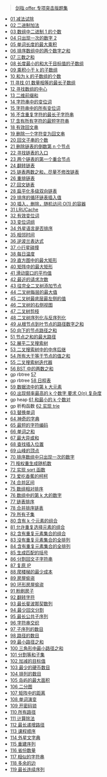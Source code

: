 
> [剑指 offer 专项突击版题集](https://leetcode.cn/problem-list/e8X3pBZi/)

- [01 减法试除](https://leetcode.cn/problems/xoh6Oh/solution/jz2-001-fengwei2002-by-kycu-22ay/)
- [02 二进制加法](https://leetcode.cn/problems/JFETK5/solution/jz2-002-fengwei2002-by-kycu-l23h/)
- [03 数组中二进制 1 的个数](https://leetcode.cn/problems/w3tCBm/solution/jz2-03-fengwei2002-by-kycu-oa5q/)
- [04 只出现一次的数字 2](https://leetcode.cn/problems/WGki4K/solution/jz02-004-fengwei2002-by-konng0120-mhn5/)
- [05 单词长度的最大乘积](https://leetcode.cn/problems/aseY1I/solution/jz2-05-fengwei2002-by-kycu-1jti/)
- [06 排序数组中的两个数字之和](https://leetcode.cn/problems/kLl5u1/solution/jz2-06-fengwei2002-by-kycu-g6su/)
- [07 三数之和](https://leetcode.cn/problems/1fGaJU/solution/jz2-07-fengwei2002-by-kycu-5hrk/)
- [08 长度最小的和大于目标值的子数组](https://leetcode.cn/problems/2VG8Kg/solution/jz2-08-fengwei2002-by-kycu-6ygn/)
- [09 乘积小于 k 的子数组](https://leetcode.cn/problems/ZVAVXX/solution/jz2-09-fengwei2002-by-kycu-3mpf/)
- [10 和为 k 的子数组的个数](https://leetcode.cn/problems/QTMn0o/solution/jz2-10-fengwei2002-by-kycu-861p/)
- [11 寻找 01 数量相等的最长子数组](https://leetcode.cn/problems/A1NYOS/solution/jz2-11-fengwei2002-by-kycu-9l0a/)
- [12 寻找数组的中心](https://leetcode.cn/problems/tvdfij/solution/jz2-12-fengwei2002-by-kycu-hyu7/)
- [13 二维前缀和](https://leetcode.cn/problems/O4NDxx/solution/jz2-013-fengwei2002-by-konng0120-urf4/)
- [14 字符串中的变位词](https://leetcode.cn/problems/MPnaiL/solution/jz-014-fengwei2002-by-konng0120-iazc/)
- [15 字符串中的所有变位词](https://leetcode.cn/problems/VabMRr/solution/jz2-015-fengwei2002-by-konng0120-5gmy/)
- [16 不含重复字符的最长子字符串](https://leetcode.cn/problems/wtcaE1/solution/jz2-016-fengwei2002-by-konng0120-t28e/)
- [17 含有所有字符的最短字符串](https://leetcode.cn/problems/M1oyTv/solution/jz2-017-fengwei2002-by-konng0120-2l5l/)
- [18 有效回文串](https://leetcode.cn/problems/XltzEq/solution/jz2-018-fengwei2002-by-konng0120-ss0e/)
- [19 删除一个字符变为回文串](https://leetcode.cn/problems/RQku0D/solution/jz2-019-fengwei2002-by-konng0120-2bnk/)
- [20 回文子串的个数](https://leetcode.cn/problems/a7VOhD/solution/jz2-020-fengwei2002-by-konng0120-74d5/)
- [21 删除链表的倒数第 n 个节点](https://leetcode.cn/problems/SLwz0R/solution/jz2-021-fengwei2002-by-konng0120-vsm4/)
- [22 寻找链表的入口](https://leetcode.cn/problems/c32eOV/solution/jz2-022-fengwei2002-by-konng0120-3x03/)
- [23 两个链表的第一个重合节点](https://leetcode.cn/problems/3u1WK4/solution/jz2-023-fengwei2002-by-konng0120-e75w/)
- [24 翻转链表](https://leetcode.cn/problems/UHnkqh/solution/jz2-024-fengwei2002-by-konng0120-49yi/)
- [25 链表两数之和，尽量不修改链表](https://leetcode.cn/problems/lMSNwu/solution/jz02-025-fengwei2002-by-konng0120-jeso/)
- [26 重排链表](https://leetcode.cn/problems/LGjMqU/solution/jz2-026-fengwei2002-by-konng0120-u0vo/)
- [27 回文链表](https://leetcode.cn/problems/aMhZSa/solution/jz2-027-fengwei2002-by-konng0120-pka3/)
- [28 扁平化多级双向链表](https://leetcode.cn/problems/Qv1Da2/solution/jz2-028-fengwei2002-by-konng0120-uf3q/)
- [29 排序的循环链表插入值](https://leetcode.cn/problems/4ueAj6/solution/jz2-029-fengwei2002-by-konng0120-14xn/)
- [30 插入，删除，随机访问 O(1) 的容器](https://leetcode.cn/problems/FortPu/solution/jz2-030-fengwei2002-by-konng0120-ks38/)
- [31 LRUCache](https://leetcode.cn/problems/OrIXps/solution/jz2-031-fengwei2002-by-konng0120-2qpx/)
- [32 有效变位词](https://leetcode.cn/problems/dKk3P7/solution/jz2-032-fengwei2002-by-konng0120-6p0k/)
- [33 变位词组](https://leetcode.cn/problems/sfvd7V/solution/jz02-033-fengwei2002-by-konng0120-oz4y/)
- [34 外星语言是否排序](https://leetcode.cn/problems/lwyVBB/solution/jz2-034-fengwei2002-by-konng0120-tzci/)
- [35 相邻时间](https://leetcode.cn/problems/569nqc/solution/jz2-035-fengwei2002-by-konng0120-4b5l/)
- [36 逆波兰表达式](https://leetcode.cn/problems/8Zf90G/solution/jz2-036-fengwei2002-by-konng0120-o6st/)
- [37 小行星碰撞](https://leetcode.cn/problems/XagZNi/solution/jz2-037-fengwei2002-by-konng0120-gefg/)
- [38 每日温度](https://leetcode.cn/problems/iIQa4I/solution/jz2-038-fengwei2002-by-konng0120-49zi/)
- [39 直方图中的最大矩形](https://leetcode.cn/problems/0ynMMM/solution/jz2-039-fengwei2002-by-konng0120-lnfp/)
- [40 矩阵中的最大矩形](https://leetcode.cn/problems/PLYXKQ/solution/jz2-040-fengwei2002-by-konng0120-f9ue/)
- [41 滑动窗口的平均值](https://leetcode.cn/problems/qIsx9U/solution/jz2-041-fengwei2002-by-konng0120-4jxa/)
- [42 最近的请求次数](https://leetcode.cn/problems/H8086Q/solution/jz2-042-fengwei2002-by-konng0120-jjsz/)
- [43 往完全二叉树添加节点](https://leetcode.cn/problems/NaqhDT/solution/jz2-043-fengwei2002-by-konng0120-t78e/)
- [44 二叉树每层的最大值](https://leetcode.cn/problems/hPov7L/solution/jz2-044-fengwei2002-by-konng0120-d2h6/)
- [45 二叉树最底层最左侧的值](https://leetcode.cn/problems/LwUNpT/solution/jz2-045-fengwei2002-by-konng0120-oszv/) 
- [46 二叉树的右侧视图](https://leetcode.cn/problems/WNC0Lk/solution/jz2-046-fengwei2002-by-konng0120-iyvo/)
- [47 二叉树剪枝](https://leetcode.cn/problems/pOCWxh/solution/jz2-047-fengwei2002-by-konng0120-keuh/)
- [48 二叉树序列化与反序列化](https://leetcode.cn/problems/h54YBf/solution/jz2-048-fengwei2002-by-konng0120-f1hh/)
- [49 从根节点到叶节点的路径数字之和](https://leetcode.cn/problems/3Etpl5/solution/jz2-049-fengwei2002-by-konng0120-btp0/)
- [50 向下的节点路径之和](https://leetcode.cn/problems/6eUYwP/solution/jz2-050-fengwei2002-by-konng0120-lyv1/)
- [51 节点之和的最大路径](https://leetcode.cn/problems/jC7MId/solution/jz2-051-fengwei2002-by-konng0120-08oz/)
- [52 展平二叉搜索树](https://leetcode.cn/problems/NYBBNL/solution/by-konng0120-x91o/)
- [53 二叉搜索树中的中序后继](https://leetcode.cn/problems/P5rCT8/solution/by-konng0120-r6qt/)
- [54 所有大于等于节点的值之和](https://leetcode.cn/problems/w6cpku/solution/by-konng0120-0hxu/)
- [55 二叉搜索树迭代器](https://leetcode.cn/problems/kTOapQ/solution/by-konng0120-1jk1/)
- [56 BST 中的两数之和](https://leetcode.cn/problems/opLdQZ/solution/by-konng0120-4n5g/)
- gp rbtree [57 ](https://leetcode.cn/problems/7WqeDu/solution/by-konng0120-0je8/)
- gp rbtree [58 日程表](https://leetcode.cn/problems/fi9suh/solution/by-konng0120-oy6r/)
- [59 数据流中的第 k 大元素](https://leetcode.cn/problems/jBjn9C/solution/by-konng0120-jib9/)
- [60 出现频率最高的 k 个数字 要求 O(n) 复杂度](https://leetcode.cn/problems/g5c51o/solution/by-konng0120-27vd/)
- gp heap [61 和最小的 k 个数对](https://leetcode.cn/problems/qn8gGX/solution/by-konng0120-z9zi/)
- gp 析构函数 [62 实现 trie](https://leetcode.cn/problems/QC3q1f/solution/by-konng0120-4w4y/)
- [63 替换单词]() 
- [64 神奇的字典]() 
- [65 最短的字符编码](https://leetcode.cn/problems/iSwD2y/solution/by-konng0120-bin2/)
- [66 单词之和](https://leetcode.cn/problems/z1R5dt/solution/by-konng0120-fsha/)
- [67 最大异或和](https://leetcode.cn/problems/ms70jA/solution/by-konng0120-056h/)
- [68 查找插入位置](https://leetcode.cn/problems/N6YdxV/solution/by-konng0120-9vj7/)
- [69 山峰的顶点](https://leetcode.cn/problems/B1IidL/solution/by-konng0120-wdxo/)
- [70 排序数组中只出现一次的数字](https://leetcode.cn/problems/skFtm2/solution/by-konng0120-nbs4/)
- [71 按权重生成随机数](https://leetcode.cn/problems/cuyjEf/solution/by-konng0120-4br3/)
- [72 实现 sqrt 函数](https://leetcode.cn/problems/jJ0w9p/solution/by-konng0120-foyd/)
- [73 爱吃香蕉的柯柯](https://leetcode.cn/problems/nZZqjQ/solution/by-konng0120-9b1q/)
- [74 合并区间](https://leetcode.cn/problems/SsGoHC/solution/by-konng0120-1ew9/)
- [75 数组相对排序](https://leetcode.cn/problems/0H97ZC/solution/by-konng0120-3mwd/)
- [76 数组中的第 k 大的数字](https://leetcode.cn/problems/xx4gT2/solution/by-konng0120-vz56/)
- [77 链表排序](https://leetcode.cn/problems/7WHec2/solution/by-konng0120-tjoy/)
- [78 合并排序链表](https://leetcode.cn/problems/vvXgSW/solution/by-konng0120-iw2a/)
- [79 所有子集](https://leetcode.cn/problems/TVdhkn/solution/jz2-7-by-kycu-viw9/)
- [80 含有 k 个元素的组合](https://leetcode.cn/problems/uUsW3B/solution/by-konng0120-mgcs/)
- [81 允许重复选择元素的组合](https://leetcode.cn/problems/Ygoe9J/solution/by-konng0120-jjm5/)
- [82 含有重复元素集合的组合](https://leetcode.cn/problems/4sjJUc/solution/by-konng0120-bdje/)
- [83 没有重复元素集合的全排列](https://leetcode.cn/problems/VvJkup/solution/by-konng0120-ur87/)
- [84 含有重复元素集合的全排列](https://leetcode.cn/problems/7p8L0Z/solution/by-konng0120-ihdc/)
- [85 生成匹配的括号](https://leetcode.cn/problems/IDBivT/solution/by-konng0120-cm8n/)
- [86 分割回文子字符串](https://leetcode.cn/problems/M99OJA/solution/by-konng0120-y3ul/)
- [87 复原 IP](https://leetcode.cn/problems/0on3uN/solution/by-konng0120-b847/)
- [88 爬楼梯的最少成本](https://leetcode.cn/problems/GzCJIP/solution/by-konng0120-at57/)
- [89 房屋偷盗](https://leetcode.cn/problems/Gu0c2T/solution/by-konng0120-g9hd/)
- [90 环形房屋偷盗](https://leetcode.cn/problems/PzWKhm/solution/by-konng0120-x73e/)
- [91 粉刷房子](https://leetcode.cn/problems/JEj789/solution/by-konng0120-qnai/)
- [92 翻转字符](https://leetcode.cn/problems/cyJERH/solution/by-konng0120-ug41/)
- [93 最长斐波那契数列](https://leetcode.cn/problems/Q91FMA/solution/by-konng0120-7o1h/)
- [94 最少回文分割](https://leetcode.cn/problems/omKAoA/solution/by-konng0120-91n3/)
- [95 最长公共子序列](https://leetcode.cn/problems/qJnOS7/solution/by-konng0120-l0ez/)
- [96 字符串交织](https://leetcode.cn/problems/IY6buf/solution/by-konng0120-3l2j/)
- [97 子序列的数目](https://leetcode.cn/problems/21dk04/solution/by-konng0120-sg5c/)
- [98 路径的数目](https://leetcode.cn/problems/2AoeFn/solution/by-konng0120-9r17/)
- [99 最小路径之和](https://leetcode.cn/problems/0i0mDW/solution/jz2-099-fengwei2002-by-konng0120-pra0/)
- [100 三角形中最小路径之和](https://leetcode.cn/problems/IlPe0q/solution/by-konng0120-obhf/)
- [101 分割等和子集](https://leetcode.cn/problems/NUPfPr/solution/by-konng0120-p7jw/)
- [102 加减的目标值](https://leetcode.cn/problems/YaVDxD/solution/by-konng0120-xlcc/)
- [103 最少的硬币数目](https://leetcode.cn/problems/gaM7Ch/solution/by-konng0120-zl07/)
- [104 排列的数目](https://leetcode.cn/problems/D0F0SV/solution/by-konng0120-rdeg/)
- [105 岛屿的最大面积](https://leetcode.cn/problems/ZL6zAn/solution/by-konng0120-r4o6/)
- [106 二分图]()
- [107 矩阵中的距离](https://leetcode.cn/problems/2bCMpM/solution/by-konng0120-msj3/)
- [108 单词演变]()
- [109 开密码锁]()
- [110 所有路径]()
- [111 计算除法]()
- [112 最长递增路径]()
- [113 课程顺序]()
- [114 外星文字典]()
- [115 重建序列]()
- [116 省份数量]()
- [117 相似的字符串]()
- [118 多余的边]()
- [119 最长连续序列]()
